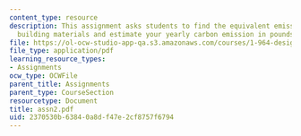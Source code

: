```yaml
---
content_type: resource
description: This assignment asks students to find the equivalent emissions due to
  building materials and estimate your yearly carbon emission in pounds of CO2.
file: https://ol-ocw-studio-app-qa.s3.amazonaws.com/courses/1-964-design-for-sustainability-fall-2006/2370530b63840a8df47e2cf8757f6794_assn2.pdf
file_type: application/pdf
learning_resource_types:
- Assignments
ocw_type: OCWFile
parent_title: Assignments
parent_type: CourseSection
resourcetype: Document
title: assn2.pdf
uid: 2370530b-6384-0a8d-f47e-2cf8757f6794
---
```

